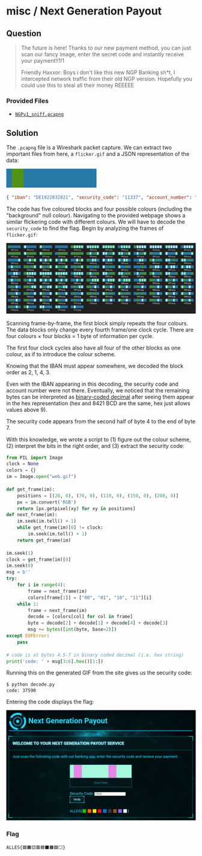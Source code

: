 # misc / Next Generation Payout

## Question

> The future is here!
> Thanks to our new payment method, you can just scan our fancy image, enter the secret code and instantly receive your payment!!1!1
>
> Friendly Haxxor: Boys i don't like this new NGP Banking sh\*t, I intercepted network traffic from their old NGP version.
> Hopefully you could use this to steal all their money REEEEE

### Provided Files

- [`NGPv1_sniff.pcapng`](./NGPv1_sniff.pcapng)

## Solution

The `.pcapng` file is a Wireshark packet capture.
We can extract two important files from here, a `flicker.gif` and a JSON representation of the data:

![flicker.gif](./flicker.gif)

```json
{ "iban": "DE1922832821", "security_code": "11337", "account_number": "82561" }
```

The code has five coloured blocks and four possible colours (including the "background" null colour).
Navigating to the provided webpage shows a similar flickering code with different colours.
We will have to decode the `security_code` to find the flag.
Begin by analyzing the frames of `flicker.gif`:

![flicker.gif frames](./frames.png)

Scanning frame-by-frame, the first block simply repeats the four colours.
The data blocks only change every fourth frame/one clock cycle.
There are four colours × four blocks = 1 byte of information per cycle.

The first four clock cycles also have all four of the other blocks as one colour, as if to introduce the colour scheme.

Knowing that the IBAN must appear somewhere, we decoded the block order as 2, 1, 4, 3.

Even with the IBAN appearing in this decoding, the security code and account number were not there.
Eventually, we noticed that the remaining bytes can be interpreted as
[binary-coded decimal](https://en.wikipedia.org/wiki/Binary-coded_decimal)
after seeing them appear in the hex representation
(hex and 8421 BCD are the same, hex just allows values above 9).

The security code appears from the second half of byte 4 to the end of byte 7.

With this knowledge, we wrote a script to
(1) figure out the colour scheme,
(2) interpret the bits in the right order, and
(3) extract the security code:

```py
from PIL import Image
clock = None
colors = {}
im = Image.open("web.gif")

def get_frame(im):
    positions = [(20, 0), (70, 0), (110, 0), (150, 0), (200, 0)]
    px = im.convert('RGB')
    return [px.getpixel(xy) for xy in positions]
def next_frame(im):
    im.seek(im.tell() + 1)
    while get_frame(im)[0] != clock:
        im.seek(im.tell() + 1)
    return get_frame(im)

im.seek(1)
clock = get_frame(im)[0]
im.seek(0)
msg = b''
try:
    for i in range(4):
        frame = next_frame(im)
        colors[frame[1]] = ["00", "01", "10", "11"][i]
    while 1:
        frame = next_frame(im)
        decode = [colors[col] for col in frame]
        byte = decode[2] + decode[1] + decode[4] + decode[3]
        msg += bytes([int(byte, base=2)])
except EOFError:
    pass

# code is at bytes 4.5-7 in binary coded decimal (i.e. hex string)
print('code: ' + msg[3:6].hex()[1:])
```

Running this on the generated GIF from the site gives us the security code:

```text
$ python decode.py
code: 37590
```

Entering the code displays the flag:

![Solved website screen](./ngp-flag.png)

### Flag

`ALLES{🟩🟧🟨🟥🟦⬛🟫🟪⬜}`
